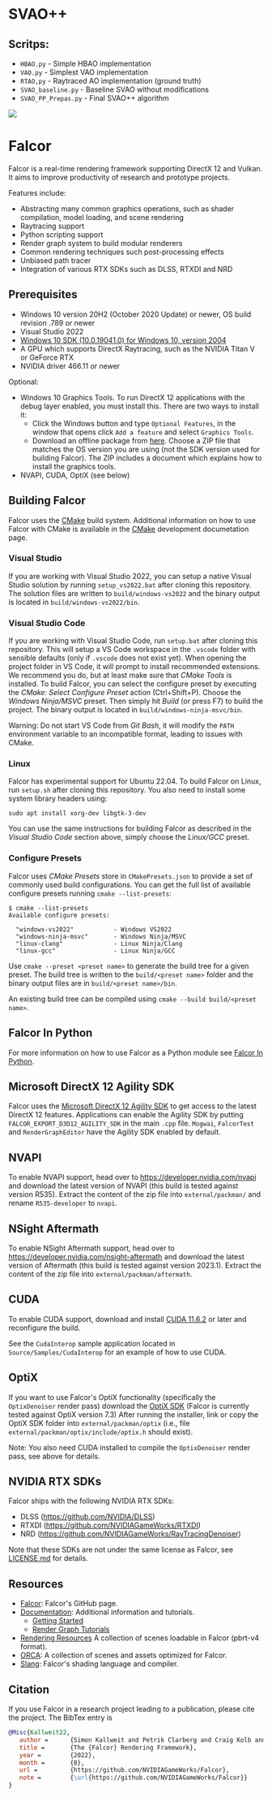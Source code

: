 # SVAO++

## Scritps:
* `HBAO.py` - Simple HBAO implementation
* `VAO.py` - Simplest VAO implementation
* `RTAO,py` - Raytraced AO implementation (ground truth)
* `SVAO_baseline.py` - Baseline SVAO without modifications
* `SVAO_PP_Prepas.py` - Final SVAO++ algorithm


![](docs/images/teaser.png)

# Falcor

Falcor is a real-time rendering framework supporting DirectX 12 and Vulkan. It aims to improve productivity of research and prototype projects.

Features include:
* Abstracting many common graphics operations, such as shader compilation, model loading, and scene rendering
* Raytracing support
* Python scripting support
* Render graph system to build modular renderers
* Common rendering techniques such post-processing effects
* Unbiased path tracer
* Integration of various RTX SDKs such as DLSS, RTXDI and NRD

## Prerequisites
- Windows 10 version 20H2 (October 2020 Update) or newer, OS build revision .789 or newer
- Visual Studio 2022
- [Windows 10 SDK (10.0.19041.0) for Windows 10, version 2004](https://developer.microsoft.com/en-us/windows/downloads/windows-10-sdk/)
- A GPU which supports DirectX Raytracing, such as the NVIDIA Titan V or GeForce RTX
- NVIDIA driver 466.11 or newer

Optional:
- Windows 10 Graphics Tools. To run DirectX 12 applications with the debug layer enabled, you must install this. There are two ways to install it:
    - Click the Windows button and type `Optional Features`, in the window that opens click `Add a feature` and select `Graphics Tools`.
    - Download an offline package from [here](https://docs.microsoft.com/en-us/windows-hardware/test/hlk/windows-hardware-lab-kit#supplemental-content-for-graphics-media-and-mean-time-between-failures-mtbf-tests). Choose a ZIP file that matches the OS version you are using (not the SDK version used for building Falcor). The ZIP includes a document which explains how to install the graphics tools.
- NVAPI, CUDA, OptiX (see below)

## Building Falcor
Falcor uses the [CMake](https://cmake.org) build system. Additional information on how to use Falcor with CMake is available in the [CMake](docs/development/cmake.md) development documetation page.

### Visual Studio
If you are working with Visual Studio 2022, you can setup a native Visual Studio solution by running `setup_vs2022.bat` after cloning this repository. The solution files are written to `build/windows-vs2022` and the binary output is located in `build/windows-vs2022/bin`.

### Visual Studio Code
If you are working with Visual Studio Code, run `setup.bat` after cloning this repository. This will setup a VS Code workspace in the `.vscode` folder with sensible defaults (only if `.vscode` does not exist yet). When opening the project folder in VS Code, it will prompt to install recommended extensions. We recommend you do, but at least make sure that _CMake Tools_ is installed. To build Falcor, you can select the configure preset by executing the _CMake: Select Configure Preset_ action (Ctrl+Shift+P). Choose the _Windows Ninja/MSVC_ preset. Then simply hit _Build_ (or press F7) to build the project. The binary output is located in `build/windows-ninja-msvc/bin`.

Warning: Do not start VS Code from _Git Bash_, it will modify the `PATH` environment variable to an incompatible format, leading to issues with CMake.

### Linux
Falcor has experimental support for Ubuntu 22.04. To build Falcor on Linux, run `setup.sh` after cloning this repository. You also need to install some system library headers using:

```
sudo apt install xorg-dev libgtk-3-dev
```

You can use the same instructions for building Falcor as described in the _Visual Studio Code_ section above, simply choose the _Linux/GCC_ preset.

### Configure Presets
Falcor uses _CMake Presets_ store in `CMakePresets.json` to provide a set of commonly used build configurations. You can get the full list of available configure presets running `cmake --list-presets`:

```
$ cmake --list-presets
Available configure presets:

  "windows-vs2022"           - Windows VS2022
  "windows-ninja-msvc"       - Windows Ninja/MSVC
  "linux-clang"              - Linux Ninja/Clang
  "linux-gcc"                - Linux Ninja/GCC
```

Use `cmake --preset <preset name>` to generate the build tree for a given preset. The build tree is written to the `build/<preset name>` folder and the binary output files are in `build/<preset name>/bin`.

An existing build tree can be compiled using `cmake --build build/<preset name>`.

## Falcor In Python
For more information on how to use Falcor as a Python module see [Falcor In Python](docs/falcor-in-python.md).

## Microsoft DirectX 12 Agility SDK
Falcor uses the [Microsoft DirectX 12 Agility SDK](https://devblogs.microsoft.com/directx/directx12agility/) to get access to the latest DirectX 12 features. Applications can enable the Agility SDK by putting `FALCOR_EXPORT_D3D12_AGILITY_SDK` in the main `.cpp` file. `Mogwai`, `FalcorTest` and `RenderGraphEditor` have the Agility SDK enabled by default.

## NVAPI
To enable NVAPI support, head over to https://developer.nvidia.com/nvapi and download the latest version of NVAPI (this build is tested against version R535).
Extract the content of the zip file into `external/packman/` and rename `R535-developer` to `nvapi`.

## NSight Aftermath
To enable NSight Aftermath support, head over to https://developer.nvidia.com/nsight-aftermath and download the latest version of Aftermath (this build is tested against version 2023.1).
Extract the content of the zip file into `external/packman/aftermath`.

## CUDA
To enable CUDA support, download and install [CUDA 11.6.2](https://developer.nvidia.com/cuda-11-6-2-download-archive) or later and reconfigure the build.

See the `CudaInterop` sample application located in `Source/Samples/CudaInterop` for an example of how to use CUDA.

## OptiX
If you want to use Falcor's OptiX functionality (specifically the `OptixDenoiser` render pass) download the [OptiX SDK](https://developer.nvidia.com/designworks/optix/download) (Falcor is currently tested against OptiX version 7.3) After running the installer, link or copy the OptiX SDK folder into `external/packman/optix` (i.e., file `external/packman/optix/include/optix.h` should exist).

Note: You also need CUDA installed to compile the `OptixDenoiser` render pass, see above for details.

## NVIDIA RTX SDKs
Falcor ships with the following NVIDIA RTX SDKs:

- DLSS (https://github.com/NVIDIA/DLSS)
- RTXDI (https://github.com/NVIDIAGameWorks/RTXDI)
- NRD (https://github.com/NVIDIAGameWorks/RayTracingDenoiser)

Note that these SDKs are not under the same license as Falcor, see [LICENSE.md](LICENSE.md) for details.

## Resources
- [Falcor](https://github.com/NVIDIAGameWorks/Falcor): Falcor's GitHub page.
- [Documentation](./docs/index.md): Additional information and tutorials.
    - [Getting Started](./docs/getting-started.md)
    - [Render Graph Tutorials](./docs/tutorials/index.md)
- [Rendering Resources](https://benedikt-bitterli.me/resources) A collection of scenes loadable in Falcor (pbrt-v4 format).
- [ORCA](https://developer.nvidia.com/orca): A collection of scenes and assets optimized for Falcor.
- [Slang](https://github.com/shader-slang/slang): Falcor's shading language and compiler.

## Citation
If you use Falcor in a research project leading to a publication, please cite the project.
The BibTex entry is

```bibtex
@Misc{Kallweit22,
   author =      {Simon Kallweit and Petrik Clarberg and Craig Kolb and Tom{'a}{\v s} Davidovi{\v c} and Kai-Hwa Yao and Theresa Foley and Yong He and Lifan Wu and Lucy Chen and Tomas Akenine-M{\"o}ller and Chris Wyman and Cyril Crassin and Nir Benty},
   title =       {The {Falcor} Rendering Framework},
   year =        {2022},
   month =       {8},
   url =         {https://github.com/NVIDIAGameWorks/Falcor},
   note =        {\url{https://github.com/NVIDIAGameWorks/Falcor}}
}
```

